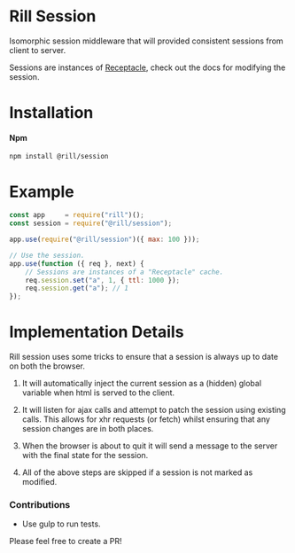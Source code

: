 # Rill Session
Isomorphic session middleware that will provided consistent sessions from client to server.

Sessions are instances of [Receptacle](https://github.com/DylanPiercey/receptacle), check out the docs for modifying the session.

# Installation

#### Npm
```console
npm install @rill/session
```

# Example

```javascript
const app     = require("rill")();
const session = require("@rill/session");

app.use(require("@rill/session")({ max: 100 }));

// Use the session.
app.use(function ({ req }, next) {
	// Sessions are instances of a "Receptacle" cache.
	req.session.set("a", 1, { ttl: 1000 });
	req.session.get("a"); // 1
});
```

# Implementation Details
Rill session uses some tricks to ensure that a session is always up to date on both the browser.

1) It will automatically inject the current session as a (hidden) global variable when html is served to the client.

2) It will listen for ajax calls and attempt to patch the session using existing calls. This allows for xhr requests (or fetch) whilst ensuring that any session changes are in both places.

3) When the browser is about to quit it will send a message to the server with the final state for the session.

4) All of the above steps are skipped if a session is not marked as modified.

### Contributions

* Use gulp to run tests.

Please feel free to create a PR!
